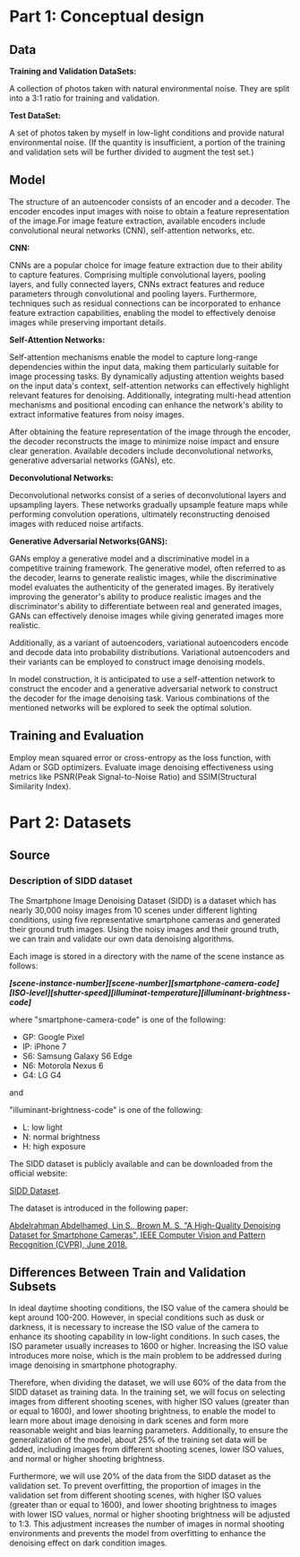 # Part 1: Conceptual design
## Data
**Training and Validation DataSets:**

A collection of photos taken with natural environmental noise. They are split into a 3:1 ratio for training and validation.

**Test DataSet:**

A set of photos taken by myself in low-light conditions and provide natural environmental noise. (If the quantity is insufficient, a portion of the training and validation sets will be further divided to augment the test set.)

## Model
The structure of an autoencoder consists of an encoder and a decoder. The encoder encodes input images with noise to obtain a feature representation of the image.For image feature extraction, available encoders include convolutional neural networks (CNN), self-attention networks, etc.

**CNN:** 

CNNs are a popular choice for image feature extraction due to their ability to capture features. Comprising multiple convolutional layers, pooling layers, and fully connected layers, CNNs extract features and reduce parameters through convolutional and pooling layers. Furthermore, techniques such as residual connections can be incorporated to enhance feature extraction capabilities, enabling the model to effectively denoise images while preserving important details.

**Self-Attention Networks:**

Self-attention mechanisms enable the model to capture long-range dependencies within the input data, making them particularly suitable for image processing tasks. By dynamically adjusting attention weights based on the input data's context, self-attention networks can effectively highlight relevant features for denoising. Additionally, integrating multi-head attention mechanisms and positional encoding can enhance the network's ability to extract informative features from noisy images.

After obtaining the feature representation of the image through the encoder, the decoder reconstructs the image to minimize noise impact and ensure clear generation. Available decoders include deconvolutional networks, generative adversarial networks (GANs), etc.

**Deconvolutional Networks:**

Deconvolutional networks consist of a series of deconvolutional layers and upsampling layers. These networks gradually upsample feature maps while performing convolution operations, ultimately reconstructing denoised images with reduced noise artifacts.

**Generative Adversarial Networks(GANS):**

GANs employ a generative model and a discriminative model in a competitive training framework. The generative model, often referred to as the decoder, learns to generate realistic images, while the discriminative model evaluates the authenticity of the generated images. By iteratively improving the generator's ability to produce realistic images and the discriminator's ability to differentiate between real and generated images, GANs can effectively denoise images while giving generated images more realistic.

Additionally, as a variant of autoencoders, variational autoencoders encode and decode data into probability distributions. Variational autoencoders and their variants can be employed to construct image denoising models. 

In model construction, it is anticipated to use a self-attention network to construct the encoder and a generative adversarial network to construct the decoder for the image denoising task. Various combinations of the mentioned networks will be explored to seek the optimal solution.

## Training and Evaluation
Employ mean squared error or cross-entropy as the loss function, with Adam or SGD optimizers. Evaluate image denoising effectiveness using metrics like PSNR(Peak Signal-to-Noise Ratio) and SSIM(Structural Similarity Index).

# Part 2: Datasets
## Source
### Description of SIDD dataset
The Smartphone Image Denoising Dataset (SIDD) is a dataset which has nearly 30,000 noisy images from 10 scenes under different lighting conditions, using five representative smartphone cameras and generated their ground truth images. Using the noisy images and their ground truth, we can train and validate our own data denoising algorithms.

Each image is stored in a directory with the name of the scene instance as follows:

**_[scene-instance-number][scene-number][smartphone-camera-code][ISO-level][shutter-speed][illuminat-temperature][illuminant-brightness-code]_**

where "smartphone-camera-code" is one of the following:
+ GP: Google Pixel
+ IP: iPhone 7
+ S6: Samsung Galaxy S6 Edge
+ N6: Motorola Nexus 6
+ G4: LG G4

and 

"illuminant-brightness-code" is one of the following:
+ L: low light
+ N: normal brightness
+ H: high exposure

The SIDD dataset is publicly available and can be downloaded from the official website: 

[SIDD Dataset](https://www.eecs.yorku.ca/~kamel/sidd/index.php).

The dataset is introduced in the following paper: 

[Abdelrahman Abdelhamed, Lin S., Brown M. S. "A High-Quality Denoising Dataset for Smartphone Cameras", IEEE Computer Vision and Pattern Recognition (CVPR), June 2018.](https://ieeexplore.ieee.org/document/8578280)

## Differences Between Train and Validation Subsets
In ideal daytime shooting conditions, the ISO value of the camera should be kept around 100-200. However, in special conditions such as dusk or darkness, it is necessary to increase the ISO value of the camera to enhance its shooting capability in low-light conditions. In such cases, the ISO parameter usually increases to 1600 or higher. Increasing the ISO value introduces more noise, which is the main problem to be addressed during image denoising in smartphone photography.

Therefore, when dividing the dataset, we will use 60% of the data from the SIDD dataset as training data. In the training set, we will focus on selecting images from different shooting scenes, with higher ISO values (greater than or equal to 1600), and lower shooting brightness, to enable the model to learn more about image denoising in dark scenes and form more reasonable weight and bias learning parameters. Additionally, to ensure the generalization of the model, about 25% of the training set data will be added, including images from different shooting scenes, lower ISO values, and normal or higher shooting brightness.

Furthermore, we will use 20% of the data from the SIDD dataset as the validation set. To prevent overfitting, the proportion of images in the validation set from different shooting scenes, with higher ISO values (greater than or equal to 1600), and lower shooting brightness to images with lower ISO values, normal or higher shooting brightness will be adjusted to 1:3. This adjustment increases the number of images in normal shooting environments and prevents the model from overfitting to enhance the denoising effect on dark condition images.
